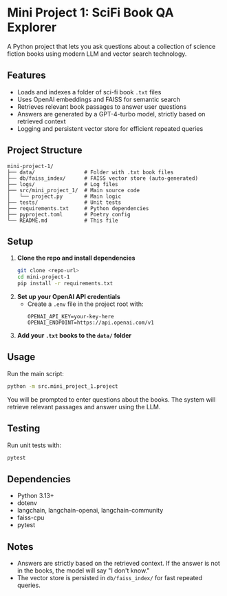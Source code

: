# Mini Project 1: SciFi Book QA Explorer

A Python project that lets you ask questions about a collection of science fiction books using modern LLM and vector search technology.

## Features
- Loads and indexes a folder of sci-fi book `.txt` files
- Uses OpenAI embeddings and FAISS for semantic search
- Retrieves relevant book passages to answer user questions
- Answers are generated by a GPT-4-turbo model, strictly based on retrieved context
- Logging and persistent vector store for efficient repeated queries

## Project Structure
```
mini-project-1/
├── data/                # Folder with .txt book files
├── db/faiss_index/      # FAISS vector store (auto-generated)
├── logs/                # Log files
├── src/mini_project_1/  # Main source code
│   └── project.py       # Main logic
├── tests/               # Unit tests
├── requirements.txt     # Python dependencies
├── pyproject.toml       # Poetry config
└── README.md            # This file
```

## Setup
1. **Clone the repo and install dependencies**
   ```sh
   git clone <repo-url>
   cd mini-project-1
   pip install -r requirements.txt
   ```
2. **Set up your OpenAI API credentials**
   - Create a `.env` file in the project root with:
     ```
     OPENAI_API_KEY=your-key-here
     OPENAI_ENDPOINT=https://api.openai.com/v1
     ```
3. **Add your `.txt` books to the `data/` folder**

## Usage
Run the main script:
```sh
python -m src.mini_project_1.project
```
You will be prompted to enter questions about the books. The system will retrieve relevant passages and answer using the LLM.

## Testing
Run unit tests with:
```sh
pytest
```

## Dependencies
- Python 3.13+
- dotenv
- langchain, langchain-openai, langchain-community
- faiss-cpu
- pytest

## Notes
- Answers are strictly based on the retrieved context. If the answer is not in the books, the model will say "I don't know."
- The vector store is persisted in `db/faiss_index/` for fast repeated queries.


